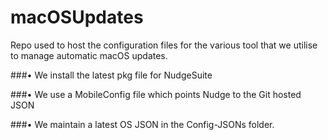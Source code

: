 # macOSUpdates
Repo used to host the configuration files for the various tool that we utilise to manage automatic macOS updates.

###• We install the latest pkg file for NudgeSuite 

###• We use a MobileConfig file which points Nudge to the Git hosted JSON 

###• We maintain a latest OS JSON in the Config-JSONs folder. 
